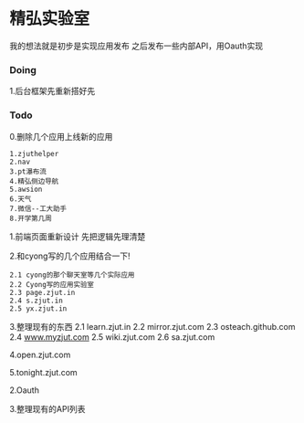 精弘实验室
====================

我的想法就是初步是实现应用发布
之后发布一些内部API，用Oauth实现

### Doing

1.后台框架先重新搭好先


### Todo

0.删除几个应用上线新的应用
    
    1.zjuthelper
    2.nav
    3.pt瀑布流
    4.精弘侧边导航
    5.awsion
    6.天气
    7.微信--工大助手
    8.开学第几周


1.前端页面重新设计
    先把逻辑先理清楚



2.和cyong写的几个应用结合一下!

    2.1 cyong的那个聊天室等几个实际应用
    2.2 Cyong写的应用实验室
    2.3 page.zjut.in
    2.4 s.zjut.in
    2.5 yx.zjut.in

3.整理现有的东西
    2.1 learn.zjut.in
    2.2 mirror.zjut.com
    2.3 osteach.github.com
    2.4 www.myzjut.com
    2.5 wiki.zjut.com
    2.6 sa.zjut.com



4.open.zjut.com

5.tonight.zjut.com


2.Oauth

3.整理现有的API列表
